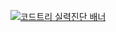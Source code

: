 <p align="center">
  <a href="https://www.codetree.ai/profiles/jongmin0919">
    <img src="https://banner.codetree.ai/v1/banner/jongmin0919" alt="코드트리 실력진단 배너">
  </a>
</p>
